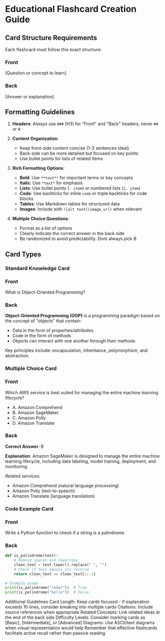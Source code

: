 # Educational Flashcard Creation Guide

## Card Structure Requirements

Each flashcard must follow this exact structure:

<!-- Card Start -->

### Front
[Question or concept to learn]

### Back
[Answer or explanation]

<!-- Card End -->

## Formatting Guidelines

1. **Headers**: Always use `###` (H3) for "Front" and "Back" headers, never `##` or `#`
2. **Content Organization**:
   - Keep front-side content concise (1-3 sentences ideal)
   - Back-side can be more detailed but focused on key points
   - Use bullet points for lists of related items

3. **Rich Formatting Options**:
   - **Bold**: Use `**text**` for important terms or key concepts
   - **Italic**: Use `*text*` for emphasis
   - **Lists**: Use bullet points (`- item`) or numbered lists (`1. item`)
   - **Code**: Use backticks for inline `code` or triple backticks for code blocks
   - **Tables**: Use Markdown tables for structured data
   - **Images**: Include with `![alt text](image_url)` when relevant

4. **Multiple Choice Questions**:
   - Format as a list of options
   - Clearly indicate the correct answer in the back side
   - Be randomized to avoid predictability.  Dont always pick B

## Card Types

### Standard Knowledge Card
<!-- Card Start -->
### Front
What is Object-Oriented Programming?

### Back
**Object-Oriented Programming (OOP)** is a programming paradigm based on the concept of "objects" that contain:

- Data in the form of properties/attributes
- Code in the form of methods
- Objects can interact with one another through their methods

Key principles include: encapsulation, inheritance, polymorphism, and abstraction.
<!-- Card End -->

### Multiple Choice Card
<!-- Card Start -->
### Front
Which AWS service is best suited for managing the entire machine learning lifecycle?  

- A. Amazon Comprehend  
- B. Amazon SageMaker  
- C. Amazon Polly  
- D. Amazon Translate

### Back
**Correct Answer**: B

**Explanation**: Amazon SageMaker is designed to manage the entire machine learning lifecycle, including data labeling, model training, deployment, and monitoring.

*Related services*: 
- Amazon Comprehend (natural language processing)
- Amazon Polly (text-to-speech)
- Amazon Translate (language translation)
<!-- Card End -->

### Code Example Card
<!-- Card Start -->
### Front
Write a Python function to check if a string is a palindrome.

### Back

```python
def is_palindrome(text):
    # Remove spaces and lowercase
    clean_text = text.lower().replace(" ", "")
    # Check if text equals its reverse
    return clean_text == clean_text[::-1]
    
# Example usage
print(is_palindrome("radar"))  # True
print(is_palindrome("hello"))  # False
```

<!-- Card End -->


Additional Guidelines
Card Length: Keep cards focused - if explanation exceeds 10 lines, consider breaking into multiple cards
Citations: Include source references when appropriate
Related Concepts: Link related ideas at the end of the back side
Difficulty Levels: Consider marking cards as [Basic], [Intermediate], or [Advanced]
Diagrams: Use ASCII/text diagrams when visual representation would help
Remember that effective flashcards facilitate active recall rather than passive reading.